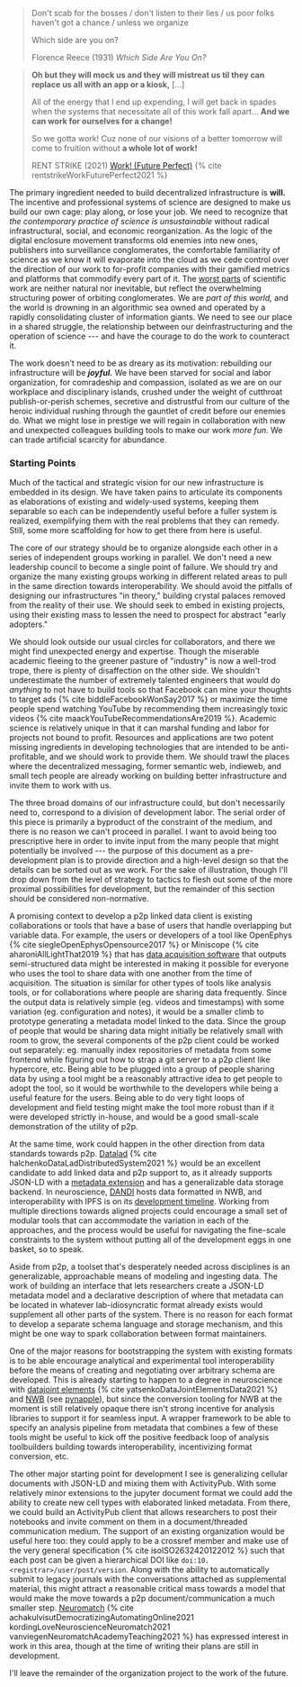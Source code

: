 > Don't scab for the bosses / don't listen to their lies / us poor folks haven't got a chance / unless we organize
>
> Which side are you on?
>
> Florence Reece (1931) *Which Side Are You On?*

> **Oh but they will mock us and they will mistreat us til they can replace us all with an app or a kiosk,** [...]
>
> All of the energy that I end up expending, I will get back in spades when the systems that necessitate all of this work fall apart... **And we can work for ourselves for a change!**
> 
> So we gotta work! Cuz none of our visions of a better tomorrow will come to fruition without **a whole lot of work!**
>
> RENT STRIKE (2021) [Work! (Future Perfect)](https://rentstrike.bandcamp.com/track/work-future-perfect-2) {% cite rentstrikeWorkFuturePerfect2021 %}

The primary ingredient needed to build decentralized infrastructure is **will.** The incentive and professional systems of science are designed to make us build our own cage: play along, or lose your job. We need to recognize that *the contemporary practice of science is unsustainable* without radical infrastructural, social, and economic reorganization. As the logic of the digital enclosure movement transforms old enemies into new ones, publishers into surveillance conglomerates, the comfortable familiarity of science as we know it will evaporate into the cloud as we cede control over the direction of our work to for-profit companies with their gamified metrics and platforms that commodify every part of it. The [worst parts](#the-state-of-things) of scientific work are neither natural nor inevitable, but reflect the overwhelming structuring power of orbiting conglomerates. We are *part of this world,* and the world is drowning in an algorithmic sea owned and operated by a rapidly consolidating cluster of information giants. We need to see our place in a shared struggle, the relationship between our deinfrastructuring and the operation of science --- and have the courage to do the work to counteract it.

The work doesn't need to be as dreary as its motivation: rebuilding our infrastructure will be ***joyful.*** We have been starved for social and labor organization, for comradeship and compassion, isolated as we are on our workplace and disciplinary islands, crushed under the weight of cutthroat publish-or-perish schemes, secretive and distrustful from our culture of the heroic individual rushing through the gauntlet of credit before our enemies do. What we might lose in prestige we will regain in collaboration with new and unexpected colleagues building tools to make our work *more fun.* We can trade artificial scarcity for abundance.

### Starting Points

Much of the tactical and strategic vision for our new infrastructure is embedded in its design. We have taken pains to articulate its components as elaborations of existing and widely-used systems, keeping them separable so each can be independently useful before a fuller system is realized, exemplifying them with the real problems that they can remedy. Still, some more scaffolding for how to get there from here is useful. 

The core of our strategy should be to organize alongside each other in a series of independent groups working in parallel. We don't need a new leadership council to become a single point of failure. We should try and organize the many existing groups working in different related areas to pull in the same direction towards interoperability. We should avoid the pitfalls of designing our infrastructures "in theory," building crystal palaces removed from the reality of their use. We should seek to embed in existing projects, using their existing mass to lessen the need to prospect for abstract "early adopters." 

We should look outside our usual circles for collaborators, and there we might find unexpected energy and expertise. Though the miserable academic fleeing to the greener pasture of "industry" is now a well-trod trope, there is plenty of disaffection on the other side. We shouldn't underestimate the number of extremely talented engineers that would do *anything* to not have to build tools so that Facebook can mine your thoughts to target ads {% cite biddleFacebookWonSay2017 %} or maximize the time people spend watching YouTube by recommending them increasingly toxic videos {% cite maackYouTubeRecommendationsAre2019 %}. Academic science is relatively unique in that it can marshal funding and labor for projects not bound to profit. Resources and applications are two potent missing ingredients in developing technologies that are intended to be anti-profitable, and we should work to provide them. We should trawl the places where the decentralized messaging, former semantic web, indieweb, and small tech people are already working on building better infrastructure and invite them to work with us.

The three broad domains of our infrastructure could, but don't necessarily need to, correspond to a division of development labor. The serial order of this piece is primarily a byproduct of the constraint of the medium, and there is no reason we can't proceed in parallel. I want to avoid being too prescriptive here in order to invite input from the many people that might potentially be involved --- the purpose of this document as a pre-development plan is to provide direction and a high-level design so that the details can be sorted out as we work. For the sake of illustration, though I'll drop down from the level of strategy to tactics to flesh out some of the more proximal possibilities for development, but the remainder of this section should be considered non-normative.

A promising context to develop a p2p linked data client is existing collaborations or tools that have a base of users that handle overlapping but variable data. For example, the users or developers of a tool like OpenEphys {% cite siegleOpenEphysOpensource2017 %} or Miniscope {% cite aharoniAllLightThat2019 %} that has [data acquisition software](http://miniscope.org/index.php/Data_Acquisition_Software) that outputs semi-structured data might be interested in making it possible for everyone who uses the tool to share data with one another from the time of acquisition. The situation is similar for other types of tools like analysis tools, or for collaborations where people are sharing data frequently. Since the output data is relatively simple (eg. videos and timestamps) with some variation (eg. configuration and notes), it would be a smaller climb to prototype generating a metadata model linked to the data. Since the group of people that would be sharing data might initially be relatively small with room to grow, the several components of the p2p client could be worked out separately: eg. manually index repositories of metadata from some frontend while figuring out how to strap a git server to a p2p client like hypercore, etc. Being able to be plugged into a group of people sharing data by using a tool might be a reasonably attractive idea to get people to adopt the tool, so it would be worthwhile to the developers while being a useful feature for the users. Being able to do very tight loops of development and field testing might make the tool more robust than if it were developed strictly in-house, and would be a good small-scale demonstration of the utility of p2p.

At the same time, work could happen in the other direction from data standards towards p2p. [Datalad](https://www.datalad.org/) {% cite halchenkoDataLadDistributedSystem2021 %} would be an excellent candidate to add linked data and p2p support to, as it already supports JSON-LD with a [metadata extension](http://docs.datalad.org/projects/metalad/) and has a generalizable data storage backend. In neuroscience, [DANDI](https://dandiarchive.org/) hosts data formatted in NWB, and interoperability with IPFS is on its [development timeline](https://www.dandiarchive.org/#proposed-dandi-timeline). Working from multiple directions towards aligned projects could encourage a small set of modular tools that can accommodate the variation in each of the approaches, and the process would be useful for navigating the fine-scale constraints to the system without putting all of the development eggs in one basket, so to speak.

Aside from p2p, a toolset that's desperately needed across disciplines is an generalizable, approachable means of modeling and ingesting data. The work of building an interface that lets researchers create a JSON-LD metadata model and a declarative description of where that metadata can be located in whatever lab-idiosyncratic format already exists would supplement all other parts of the system. There is no reason for each format to develop a separate schema language and storage mechanism, and this might be one way to spark collaboration between format maintainers.

One of the major reasons for bootstrapping the system with existing formats is to be able encourage analytical and experimental tool interoperability before the means of creating and negotiating over arbitrary schema are developed. This is already starting to happen to a degree in neuroscience with [datajoint elements](https://elements.datajoint.org/) {% cite yatsenkoDataJointElementsData2021 %} and [NWB](https://nwb-overview.readthedocs.io/en/latest/tools/tools_home.html) (see [pynapple](https://github.com/PeyracheLab/pynapple/)), but since the conversion tooling for NWB at the moment is still relatively opaque there isn't strong incentive for analysis libraries to support it for seamless input. A wrapper framework to be able to specify an analysis pipeline from metadata that combines a few of these tools might be useful to kick off the positive feedback loop of analysis toolbuilders building towards interoperability, incentivizing format conversion, etc. 

The other major starting point for development I see is generalizing cellular documents with JSON-LD and mixing them with ActivityPub. With some relatively minor extensions to the jupyter document format we could add the ability to create new cell types with elaborated linked metadata. From there, we could build an ActivityPub client that allows researchers to post their notebooks and invite comment on them in a document/threaded communication medium. The support of an existing organization would be useful here too: they could apply to be a crossref member and make use of the very general specification {% cite isoISO2632420122012 %} such that each post can be given a hierarchical DOI like `doi:10.<registrar>/user/post/version`. Along with the ability to automatically submit to legacy journals with the conversations attached as supplemental material, this might attract a reasonable critical mass towards a model that would make the move towards a p2p document/communication a much smaller step. [Neuromatch](https://neuromatch.io/) {% cite achakulvisutDemocratizingAutomatingOnline2021 kordingLoveNeuroscienceNeuromatch2021 vanviegenNeuromatchAcademyTeaching2021 %} has expressed interest in work in this area, though at the time of writing their plans are still in development.

I'll leave the remainder of the organization project to the work of the future.